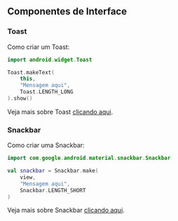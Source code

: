 ## Componentes de Interface

### Toast

Como criar um Toast:
```kotlin
import android.widget.Toast

Toast.makeText(
	this,
	"Mensagem aqui",
	Toast.LENGTH_LONG
).show()
```

Veja mais sobre Toast [clicando aqui](GuideToast.md).

### Snackbar

Como criar uma Snackbar:
```kotlin
import com.google.android.material.snackbar.Snackbar

val snackbar = Snackbar.make(
	view,
	"Mensagem aqui",
	Snackbar.LENGTH_SHORT
)
```

Veja mais sobre Snackbar [clicando aqui](GuideToast.md).
